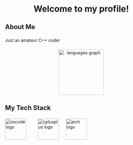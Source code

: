 <h1 align="center">Welcome to my profile!</h1>

<h2 align="left">About Me</h2>

###

<p align="left">Just an amateur C++ coder</p>

###

<div align="center">
  <img src="https://github-readme-stats.vercel.app/api/top-langs?username=Genorto&locale=en&hide_title=false&layout=compact&card_width=320&langs_count=5&theme=dracula&hide_border=false" height="150" alt="languages graph"  />
</div>

###

<h2 align="left">My Tech Stack</h2>

###

<div align="left">
  <img src="https://cdn.jsdelivr.net/gh/devicons/devicon/icons/vscode/vscode-original.svg" height="70" alt="vscode logo"  />
  <img width="30" />
  <img src="https://cdn.jsdelivr.net/gh/devicons/devicon/icons/cplusplus/cplusplus-original.svg" height="70" alt="cplusplus logo"  />
  <img width="15" />
  <img src="https://upload.wikimedia.org/wikipedia/commons/f/f9/Archlinux-logo-standard-version.svg" height="70" alt="arch logo"  />
</div>
